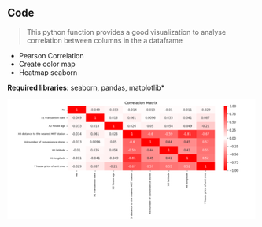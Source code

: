 ## Code

>This python function provides a good visualization to analyse correlation between columns in the a dataframe

- Pearson Correlation 
- Create color map
- Heatmap seaborn

**Required libraries**: seaborn, pandas, matplotlib*

![Image Detection](plot1.png)